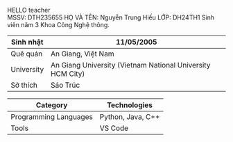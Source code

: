 
HELLO teacher  
MSSV: DTH235655 
HỌ VÀ TÊN: Nguyễn Trung Hiếu
LỚP: DH24TH1
Sinh viên năm 3 Khoa Công Nghệ thông.

| Sinh nhật             | 11/05/2005                    |
|----------------------|---------------------------------|
| Quê quán | An Giang, Việt Nam                |
| University                  | An Giang University (Vietnam National University HCM City)           |
| Sở thích                  | Sáo Trúc           |


| Category             | Technologies                    |
|----------------------|---------------------------------|
| Programming Languages | Python, Java, C++                |
| Tools                | VS Code             |


